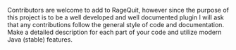 Contributors are welcome to add to RageQuit, however since the purpose of this project is to be a well developed and well documented plugin I will ask that any contributions follow the general style of code and documentation. Make a detailed description for each part of your code and utilize modern Java (stable) features.